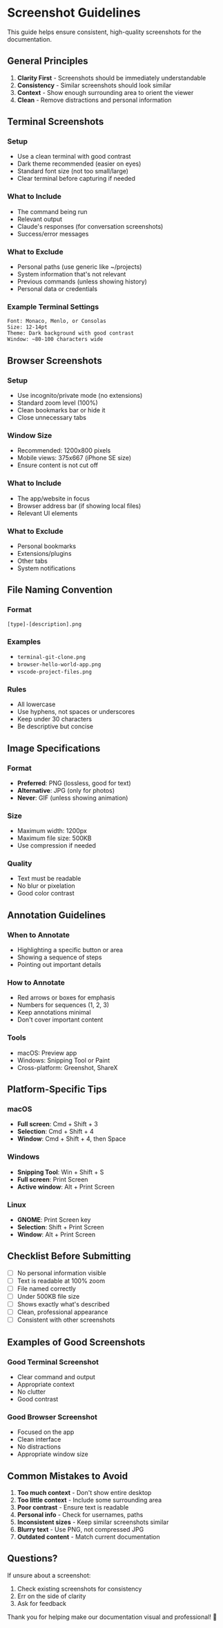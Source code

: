 # Screenshot Guidelines

This guide helps ensure consistent, high-quality screenshots for the documentation.

## General Principles

1. **Clarity First** - Screenshots should be immediately understandable
2. **Consistency** - Similar screenshots should look similar
3. **Context** - Show enough surrounding area to orient the viewer
4. **Clean** - Remove distractions and personal information

## Terminal Screenshots

### Setup
- Use a clean terminal with good contrast
- Dark theme recommended (easier on eyes)
- Standard font size (not too small/large)
- Clear terminal before capturing if needed

### What to Include
- The command being run
- Relevant output
- Claude's responses (for conversation screenshots)
- Success/error messages

### What to Exclude
- Personal paths (use generic like ~/projects)
- System information that's not relevant
- Previous commands (unless showing history)
- Personal data or credentials

### Example Terminal Settings
```
Font: Monaco, Menlo, or Consolas
Size: 12-14pt
Theme: Dark background with good contrast
Window: ~80-100 characters wide
```

## Browser Screenshots

### Setup
- Use incognito/private mode (no extensions)
- Standard zoom level (100%)
- Clean bookmarks bar or hide it
- Close unnecessary tabs

### Window Size
- Recommended: 1200x800 pixels
- Mobile views: 375x667 (iPhone SE size)
- Ensure content is not cut off

### What to Include
- The app/website in focus
- Browser address bar (if showing local files)
- Relevant UI elements

### What to Exclude
- Personal bookmarks
- Extensions/plugins
- Other tabs
- System notifications

## File Naming Convention

### Format
`[type]-[description].png`

### Examples
- `terminal-git-clone.png`
- `browser-hello-world-app.png`
- `vscode-project-files.png`

### Rules
- All lowercase
- Use hyphens, not spaces or underscores
- Keep under 30 characters
- Be descriptive but concise

## Image Specifications

### Format
- **Preferred**: PNG (lossless, good for text)
- **Alternative**: JPG (only for photos)
- **Never**: GIF (unless showing animation)

### Size
- Maximum width: 1200px
- Maximum file size: 500KB
- Use compression if needed

### Quality
- Text must be readable
- No blur or pixelation
- Good color contrast

## Annotation Guidelines

### When to Annotate
- Highlighting a specific button or area
- Showing a sequence of steps
- Pointing out important details

### How to Annotate
- Red arrows or boxes for emphasis
- Numbers for sequences (1, 2, 3)
- Keep annotations minimal
- Don't cover important content

### Tools
- macOS: Preview app
- Windows: Snipping Tool or Paint
- Cross-platform: Greenshot, ShareX

## Platform-Specific Tips

### macOS
- **Full screen**: Cmd + Shift + 3
- **Selection**: Cmd + Shift + 4
- **Window**: Cmd + Shift + 4, then Space

### Windows
- **Snipping Tool**: Win + Shift + S
- **Full screen**: Print Screen
- **Active window**: Alt + Print Screen

### Linux
- **GNOME**: Print Screen key
- **Selection**: Shift + Print Screen
- **Window**: Alt + Print Screen

## Checklist Before Submitting

- [ ] No personal information visible
- [ ] Text is readable at 100% zoom
- [ ] File named correctly
- [ ] Under 500KB file size
- [ ] Shows exactly what's described
- [ ] Clean, professional appearance
- [ ] Consistent with other screenshots

## Examples of Good Screenshots

### Good Terminal Screenshot
- Clear command and output
- Appropriate context
- No clutter
- Good contrast

### Good Browser Screenshot
- Focused on the app
- Clean interface
- No distractions
- Appropriate window size

## Common Mistakes to Avoid

1. **Too much context** - Don't show entire desktop
2. **Too little context** - Include some surrounding area
3. **Poor contrast** - Ensure text is readable
4. **Personal info** - Check for usernames, paths
5. **Inconsistent sizes** - Keep similar screenshots similar
6. **Blurry text** - Use PNG, not compressed JPG
7. **Outdated content** - Match current documentation

## Questions?

If unsure about a screenshot:
1. Check existing screenshots for consistency
2. Err on the side of clarity
3. Ask for feedback

Thank you for helping make our documentation visual and professional! 📸